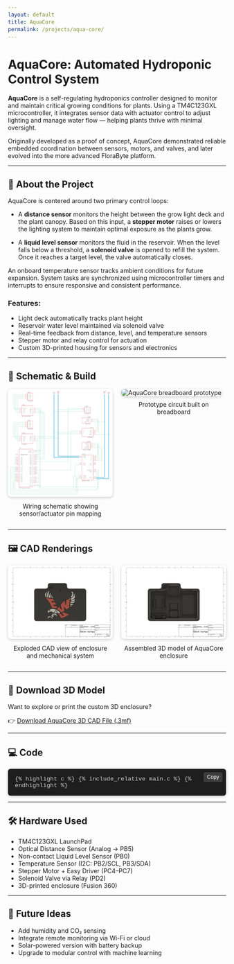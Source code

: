 ```yaml
---
layout: default
title: AquaCore
permalink: /projects/aqua-core/
---
```


# AquaCore: Automated Hydroponic Control System

**AquaCore** is a self-regulating hydroponics controller designed to monitor and maintain critical growing conditions for plants. Using a TM4C123GXL microcontroller, it integrates sensor data with actuator control to adjust lighting and manage water flow — helping plants thrive with minimal oversight.

Originally developed as a proof of concept, AquaCore demonstrated reliable embedded coordination between sensors, motors, and valves, and later evolved into the more advanced FloraByte platform.

---

## 🔧 About the Project

AquaCore is centered around two primary control loops:

- A **distance sensor** monitors the height between the grow light deck and the plant canopy. Based on this input, a **stepper motor** raises or lowers the lighting system to maintain optimal exposure as the plants grow.

- A **liquid level sensor** monitors the fluid in the reservoir. When the level falls below a threshold, a **solenoid valve** is opened to refill the system. Once it reaches a target level, the valve automatically closes.

An onboard temperature sensor tracks ambient conditions for future expansion. System tasks are synchronized using microcontroller timers and interrupts to ensure responsive and consistent performance.

### Features:
- Light deck automatically tracks plant height  
- Reservoir water level maintained via solenoid valve  
- Real-time feedback from distance, level, and temperature sensors  
- Stepper motor and relay control for actuation  
- Custom 3D-printed housing for sensors and electronics  

---

## 🧩 Schematic & Build

<div style="display: flex; flex-wrap: wrap; gap: 20px; justify-content: center; align-items: flex-start;">

  <!-- Schematic -->
  <div style="flex: 1 1 48%; max-width: 600px;">
    <img src="./9. Schematic v2.png" alt="AquaCore schematic" style="width: 100%; border-radius: 8px; box-shadow: 0 2px 6px rgba(0,0,0,0.2);" />
    <p style="text-align: center; margin-top: 10px;">Wiring schematic showing sensor/actuator pin mapping</p>
  </div>

  <!-- Breadboard -->
  <div style="flex: 1 1 48%; max-width: 600px;">
    <img src="./IMG_1887.png" alt="AquaCore breadboard prototype" style="width: 100%; border-radius: 8px; box-shadow: 0 2px 6px rgba(0,0,0,0.2);" />
    <p style="text-align: center; margin-top: 10px;">Prototype circuit built on breadboard</p>
  </div>

</div>

---

## 🖼️ CAD Renderings

<div style="display: flex; flex-wrap: wrap; gap: 20px; justify-content: center; align-items: flex-start;">

  <!-- CAD View 1 -->
  <div style="flex: 1 1 48%; max-width: 600px;">
    <img src="./Drawing-with-lid.png" alt="CAD model - exploded view" style="width: 100%; border-radius: 8px; box-shadow: 0 2px 6px rgba(0,0,0,0.2);" />
    <p style="text-align: center; margin-top: 10px;">Exploded CAD view of enclosure and mechanical system</p>
  </div>

  <!-- CAD View 2 -->
  <div style="flex: 1 1 48%; max-width: 600px;">
    <img src="./Drawing-without-lid.png" alt="CAD model - assembled" style="width: 100%; border-radius: 8px; box-shadow: 0 2px 6px rgba(0,0,0,0.2);" />
    <p style="text-align: center; margin-top: 10px;">Assembled 3D model of AquaCore enclosure</p>
  </div>

</div>

---

## 🧾 Download 3D Model

Want to explore or print the custom 3D enclosure?

👉 [Download AquaCore 3D CAD File (.3mf)](./Base-Lid-Arrow.3mf.zip)

---

## 💻 Code

<div style="position: relative;">

  <!-- Copy Button -->
  <button onclick="copyCode(this)" style="
    position: absolute;
    top: 8px;
    right: 8px;
    background-color: #3c3c3c;
    color: #fff;
    border: none;
    padding: 4px 8px;
    font-size: 0.75rem;
    border-radius: 4px;
    cursor: pointer;
    z-index: 1;
  ">Copy</button>

  <div id="codeBlock" style="
    max-height: 500px;
    overflow: auto;
    background-color: #1e1e1e;
    color: #d4d4d4;
    font-size: 0.85rem;
    font-family: SFMono-Regular, Consolas, Liberation Mono, Menlo, monospace;
    border-radius: 6px;
    padding: 16px;
    box-shadow: 0 2px 6px rgba(0,0,0,0.2);
    margin-top: 1em;
  ">
{% highlight c %}
{% include_relative main.c %}
{% endhighlight %}
  </div>
</div>

<script>
function copyCode(button) {
  const codeBlock = button.nextElementSibling;
  const text = codeBlock.innerText;
  navigator.clipboard.writeText(text).then(() => {
    button.innerText = "Copied!";
    setTimeout(() => { button.innerText = "Copy"; }, 1500);
  }).catch(() => {
    button.innerText = "Failed!";
  });
}
</script>

---

## 🛠️ Hardware Used

- TM4C123GXL LaunchPad  
- Optical Distance Sensor (Analog → PB5)  
- Non-contact Liquid Level Sensor (PB0)  
- Temperature Sensor (I2C: PB2/SCL, PB3/SDA)  
- Stepper Motor + Easy Driver (PC4–PC7)  
- Solenoid Valve via Relay (PD2)  
- 3D-printed enclosure (Fusion 360)  

---

## 🧠 Future Ideas

- Add humidity and CO₂ sensing  
- Integrate remote monitoring via Wi-Fi or cloud  
- Solar-powered version with battery backup  
- Upgrade to modular control with machine learning  

